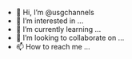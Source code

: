 - 👋 Hi, I’m @usgchannels
- 👀 I’m interested in ...
- 🌱 I’m currently learning ...
- 💞️ I’m looking to collaborate on ...
- 📫 How to reach me ...

<!---
usgchannels/usgchannels is a ✨ special ✨ repository because its `README.md` (this file) appears on your GitHub profile.
You can click the Preview link to take a look at your changes.
--->
